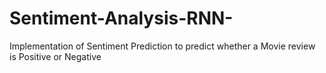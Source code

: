 # Sentiment-Analysis-RNN-
Implementation of Sentiment Prediction to predict whether a Movie review is Positive or Negative
